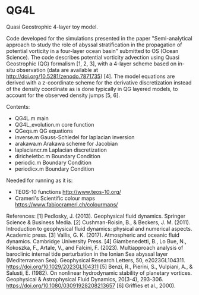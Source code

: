 # QG4L
Quasi Geostrophic 4-layer toy model.

Code developed for the simulations presented in the paper "Semi-analytical approach to study the role of abyssal stratification in the propagation of potential vorticity in a four-layer ocean basin" submitted to OS (Ocean Science). The code describes potential vorticity advection using Quasi Geostrophic (QG) formalism [1, 2, 3], with a 4-layer scheme based on in-situ observation (data are available at http://doi.org/10.5281/zenodo.7871735) [4]. The model equations are derived with a z-coordinate scheme for the derivative discretization instead of the density coordinate as is done typically in QG layered models, to account for the observed density jumps [5, 6].

Contents:
- QG4L.m			main 
- QG4L_evolution.m	core function
- QGeqs.m			QG equations 
- inverse.m		Gauss-Schiedel for laplacian inversion
- arakawa.m		Arakawa scheme for Jacobian
- laplaciancr.m		Laplacian discretization
- diricheletbc.m		Boundary Condition
- periodic.m		Boundary Condition
- periodicx.m		Boundary Condition

Needed for running as it is:
- TEOS-10 functions http://www.teos-10.org/
- Crameri's Scientific colour maps https://www.fabiocrameri.ch/colourmaps/

References:
[1] Pedlosky, J. (2013). Geophysical fluid dynamics. Springer Science & Business Media. 
[2] Cushman-Roisin, B., & Beckers, J. M. (2011). Introduction to geophysical fluid dynamics: physical and numerical aspects. Academic press.
[3] Vallis, G. K. (2017). Atmospheric and oceanic fluid dynamics. Cambridge University Press.
[4] Giambenedetti, B., Lo Bue, N., Kokoszka, F., Artale, V., and Falcini, F. (2023). Multiapproach analysis of baroclinic internal tide perturbation in the Ionian Sea abyssal layer (Mediterranean Sea). Geophysical Research Letters, 50, e2023GL104311. https://doi.org/10.1029/2023GL104311
[5] Benzi, R., Pierini, S., Vulpiani, A., & Salusti, E. (1982). On nonlinear hydrodynamic stability of planetary vortices. Geophysical & Astrophysical Fluid Dynamics, 20(3-4), 293-306. https://doi.org/10.1080/03091928208213657
[6] Griffies et al., 2000).
